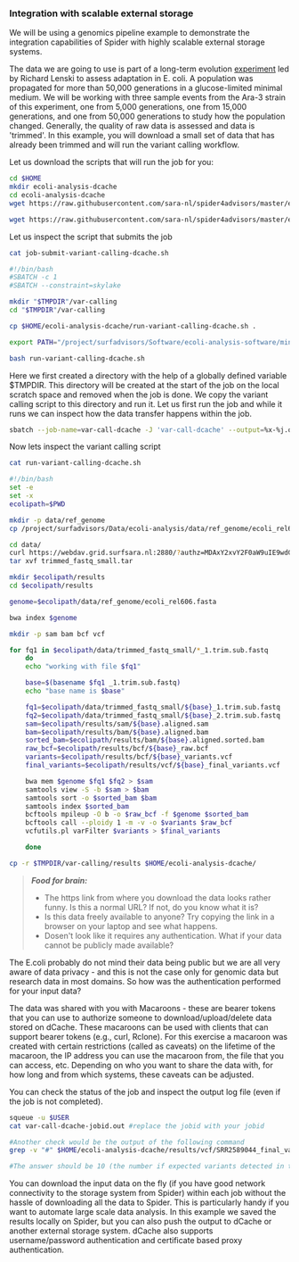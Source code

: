 ### Integration with scalable external storage


We will be using a genomics pipeline example to demonstrate the integration capabilities of Spider with highly scalable external storage systems.

The data we are going to use is part of a long-term evolution [experiment](https://en.wikipedia.org/wiki/E._coli_long-term_evolution_experiment)
led by Richard Lenski to assess adaptation in E. coli. A population was propagated for more than 50,000
generations in a glucose-limited minimal medium. We will be working with three sample events from the Ara-3 strain of this
experiment, one from 5,000 generations, one from 15,000 generations, and one from 50,000 generations to study how the
population changed. Generally, the quality of raw data is assessed and data is 'trimmed'. In this example, you will download
a small set of data that has already been trimmed and will run the variant calling workflow.  

Let us download the scripts that will run the job for you:

```sh
cd $HOME
mkdir ecoli-analysis-dcache
cd ecoli-analysis-dcache
wget https://raw.githubusercontent.com/sara-nl/spider4advisors/master/examples/job-submit-variant-calling-dcache.sh

wget https://raw.githubusercontent.com/sara-nl/spider4advisors/master/examples/run-variant-calling-dcache.sh
```

Let us inspect the script that submits the job

```sh
cat job-submit-variant-calling-dcache.sh

#!/bin/bash
#SBATCH -c 1
#SBATCH --constraint=skylake

mkdir "$TMPDIR"/var-calling
cd "$TMPDIR"/var-calling

cp $HOME/ecoli-analysis-dcache/run-variant-calling-dcache.sh .

export PATH="/project/surfadvisors/Software/ecoli-analysis-software/miniconda2/bin:$PATH"

bash run-variant-calling-dcache.sh
```

Here we first created a directory with the help of a globally defined variable $TMPDIR. This directory will be created at
the start of the job on the local scratch space and removed when the job is done. We copy the variant calling script to this
directory and run it. Let us first run the job and while it runs we can inspect how the data transfer happens within the job.

```sh
sbatch --job-name=var-call-dcache -J 'var-call-dcache' --output=%x-%j.out job-submit-variant-calling-dcache.sh
```

Now lets inspect the variant calling script
```sh
cat run-variant-calling-dcache.sh

#!/bin/bash
set -e
set -x
ecolipath=$PWD

mkdir -p data/ref_genome
cp /project/surfadvisors/Data/ecoli-analysis/data/ref_genome/ecoli_rel606.fasta data/ref_genome/

cd data/
curl https://webdav.grid.surfsara.nl:2880/?authz=MDAxY2xvY2F0aW9uIE9wdGlvbmFsLmVtcHR5CjAwMThpZGVudGlmaWVyIDVMdFI5S29QCjAwMzJjaWQgaWQ6NDM2MzI7NDEzODUsNDQ0MzYsNDI1MjksMzAwMTM7bWFpdGhpbGsKMDAyOGNpZCBiZWZvcmU6MjAxOS0wOS0xMlQxMDoxMzoyNy42NzVaCjAwNWFjaWQgcm9vdDovcG5mcy9ncmlkLnNhcmEubmwvZGF0YS9sc2dyaWQvU1VSRnNhcmEvc3BpZGVyY291cnNlL3RyaW1tZWRfZmFzdHFfc21hbGwudGFyCjAwMWZjaWQgYWN0aXZpdHk6RE9XTkxPQUQsTElTVAowMDJmc2lnbmF0dXJlIGL5MfchTf7sH1Ela025OBtIiYmsB3LAbutPyTbgW73yCg --output trimmed_fastq_small.tar
tar xvf trimmed_fastq_small.tar

mkdir $ecolipath/results
cd $ecolipath/results

genome=$ecolipath/data/ref_genome/ecoli_rel606.fasta

bwa index $genome

mkdir -p sam bam bcf vcf

for fq1 in $ecolipath/data/trimmed_fastq_small/*_1.trim.sub.fastq
    do
    echo "working with file $fq1"

    base=$(basename $fq1 _1.trim.sub.fastq)
    echo "base name is $base"

    fq1=$ecolipath/data/trimmed_fastq_small/${base}_1.trim.sub.fastq
    fq2=$ecolipath/data/trimmed_fastq_small/${base}_2.trim.sub.fastq
    sam=$ecolipath/results/sam/${base}.aligned.sam
    bam=$ecolipath/results/bam/${base}.aligned.bam
    sorted_bam=$ecolipath/results/bam/${base}.aligned.sorted.bam
    raw_bcf=$ecolipath/results/bcf/${base}_raw.bcf
    variants=$ecolipath/results/bcf/${base}_variants.vcf
    final_variants=$ecolipath/results/vcf/${base}_final_variants.vcf

    bwa mem $genome $fq1 $fq2 > $sam
    samtools view -S -b $sam > $bam
    samtools sort -o $sorted_bam $bam
    samtools index $sorted_bam
    bcftools mpileup -O b -o $raw_bcf -f $genome $sorted_bam
    bcftools call --ploidy 1 -m -v -o $variants $raw_bcf
    vcfutils.pl varFilter $variants > $final_variants

    done

cp -r $TMPDIR/var-calling/results $HOME/ecoli-analysis-dcache/
```

> **_Food for brain:_**
>
> * The https link from where you download the data looks rather funny. Is this a normal URL? If not, do you know what it is?
> * Is this data freely available to anyone? Try copying the link in a browser on your laptop and see what happens.
> * Dosen't look like it requires any authentication. What if your data cannot be publicly made available?

The E.coli probably do not mind their data being public but we are all very aware of data privacy - and this is not the case
only for genomic data
but research data in most domains. So how was the authentication performed for your input data?

The data was shared with you with Macaroons - these are bearer tokens that you can use to authorize someone to
download/upload/delete data stored on dCache. These macaroons can be used with clients that can support bearer tokens
(e.g., curl, Rclone). For this exercise a macaroon was created with certain restrictions (called as caveats) on the
lifetime of the macaroon, the IP address you can use the macaroon from, the file that you can access, etc. Depending
on who you want to share the data with, for how long and from which systems, these caveats can be adjusted. 

You can check the status of the job and inspect the output log file (even if the job is not completed).

```sh
squeue -u $USER
cat var-call-dcache-jobid.out #replace the jobid with your jobid

#Another check would be the output of the following command
grep -v "#" $HOME/ecoli-analysis-dcache/results/vcf/SRR2589044_final_variants.vcf | wc -l

#The answer should be 10 (the number if expected variants detected in this population)
```

You can download the input data on the fly (if you have good network connectivity to the storage system from Spider)
within each job without the hassle of downloading all the data to Spider. This is particularly handy if you want to
automate large scale data analysis. In this example we saved the results locally on Spider, but you can also push the
output to dCache or another external storage system. dCache also supports username/password authentication and certificate
based proxy authentication.   
